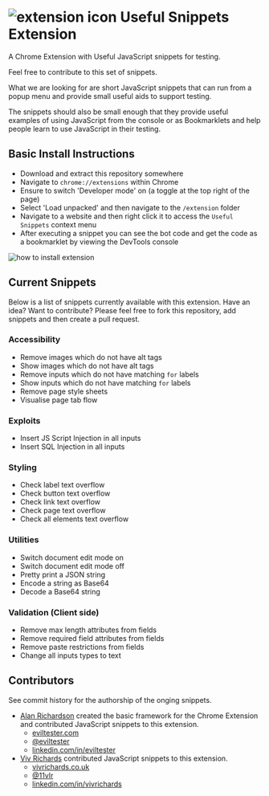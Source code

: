 # ![extension icon](https://github.com/eviltester/usefuljssnippetextension/blob/master/extension/icon48.png) Useful Snippets Extension

A Chrome Extension with Useful JavaScript snippets for testing.

Feel free to contribute to this set of snippets.

What we are looking for are short JavaScript snippets that can run from a popup menu and provide small useful aids to support testing.

The snippets should also be small enough that they provide useful examples of using JavaScript from the console or as Bookmarklets and help people learn to use JavaScript in their testing.

## Basic Install Instructions

- Download and extract this repository somewhere
- Navigate to `chrome://extensions` within Chrome
- Ensure to switch 'Developer mode' on (a toggle at the top right of the page)
- Select 'Load unpacked' and then navigate to the  `/extension` folder
- Navigate to a website and then right click it to access the `Useful Snippets` context menu
- After executing a snippet you can see the bot code and get the code as a bookmarklet by viewing the DevTools console 

![how to install extension](https://github.com/eviltester/usefuljssnippetextension/blob/master/Images/HowToInstall.gif)

## Current Snippets
Below is a list of snippets currently available with this extension. Have an idea? Want to contribute? Please feel free to fork this repository, add snippets and then create a pull request.

### Accessibility
* Remove images which do not have alt tags
* Show images which do not have alt tags
* Remove inputs which do not have matching `for` labels
* Show inputs which do not have matching `for` labels
* Remove page style sheets
* Visualise page tab flow

### Exploits
* Insert JS Script Injection in all inputs
* Insert SQL Injection in all inputs

### Styling
* Check label text overflow
* Check button text overflow
* Check link text overflow
* Check page text overflow
* Check all elements text overflow

### Utilities
* Switch document edit mode on
* Switch document edit mode off
* Pretty print a JSON string
* Encode a string as Base64
* Decode a Base64 string

### Validation (Client side)
* Remove max length attributes from fields
* Remove required field attributes from fields
* Remove paste restrictions from fields
* Change all inputs types to text

## Contributors

See commit history for the authorship of the onging snippets.

- [Alan Richardson](https://github.com/eviltester) created the basic framework for the Chrome Extension and contributed JavaScript snippets to this extension.
    - [eviltester.com](https://eviltester.com)
    - [@eviltester](https://twitter.com/eviltester)
    - [linkedin.com/in/eviltester](https://www.linkedin.com/in/eviltester)
- [Viv Richards](https://github.com/vivrichards600) contributed JavaScript snippets to this extension.
    - [vivrichards.co.uk](http://vivrichards.co.uk/)
    - [@11vlr](https://twitter.com/11vlr)
    - [linkedin.com/in/vivrichards](https://www.linkedin.com/in/vivrichards)